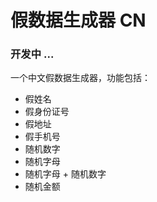 # 假数据生成器 CN

### 开发中 ...

一个中文假数据生成器，功能包括：  

- 假姓名
- 假身份证号
- 假地址
- 假手机号
- 随机数字
- 随机字母
- 随机字母 + 随机数字
- 随机金额